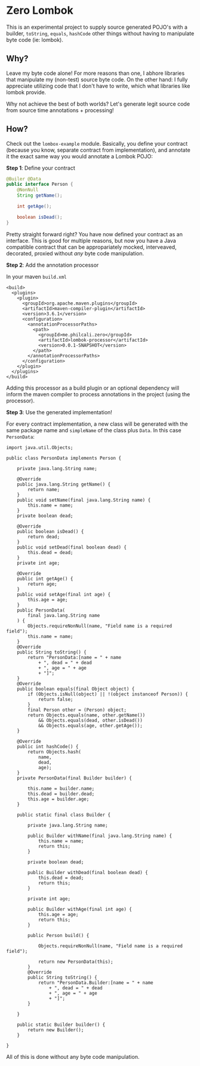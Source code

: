 # Zero Lombok

This is an experimental project to supply source generated POJO's
with a builder, `toString`, `equals`, `hashCode` other things without
having to manipulate byte code (ie: lombok).


## Why?

Leave my byte code alone! For more reasons than one, I abhore libraries
that manipulate my (non-test) source byte code. On the other hand:
I fully appreciate utilizing code that I don't have to write, which what
libraries like lombok provide.

Why not achieve the best of both worlds? Let's generate legit source code
from source time annotations + processing!

## How?

Check out the `lombox-example` module. Basically, you define your contract
(because you know, separate contract from implementation), and annotate it
the exact same way you would annotate a Lombok POJO:

__Step 1__: Define your contract

``` java
@Builer @Data
public interface Person {
    @NonNull
    String getName();

    int getAge();

    boolean isDead();
}
```

Pretty straight forward right? You have now defined your contract as an
interface. This is good for multiple reasons, but now you have a Java
compatible contract that can be appropariately mocked, interveaved,
decorated, proxied without *any* byte code manipulation.

__Step 2__: Add the annotation processor

In your maven `build.xml`

```
<build>
  <plugins>
    <plugin>
      <groupId>org.apache.maven.plugins</groupId>
      <artifactId>maven-compiler-plugin</artifactId>
      <version>3.6.1</version>
      <configuration>
        <annotationProcessorPaths>
          <path>
            <groupId>me.philcali.zero</groupId>
            <artifactId>lombok-processor</artifactId>
            <version>0.0.1-SNAPSHOT</version>
          </path>
        </annotationProcessorPaths>
      </configuration>
    </plugin>
  </plugins>
</build>
```

Adding this processor as a build plugin or an optional dependency will inform
the maven compiler to process annotations in the project (using the processor).

__Step 3__: Use the generated implementation!


For every contract implementation, a new class will be generated with the same
package name and `simpleName` of the class plus `Data`. In this case `PersonData`:

```
import java.util.Objects;

public class PersonData implements Person {

    private java.lang.String name;

    @Override
    public java.lang.String getName() {
        return name;
    }
    public void setName(final java.lang.String name) {
        this.name = name;
    }
    private boolean dead;

    @Override
    public boolean isDead() {
        return dead;
    }
    public void setDead(final boolean dead) {
        this.dead = dead;
    }
    private int age;

    @Override
    public int getAge() {
        return age;
    }
    public void setAge(final int age) {
        this.age = age;
    }
    public PersonData(
        final java.lang.String name
    ) {
        Objects.requireNonNull(name, "Field name is a required field");
        this.name = name;
    }
    @Override
    public String toString() {
        return "PersonData:[name = " + name
            + ", dead = " + dead
            + ", age = " + age
            + "]";
    }
    @Override
    public boolean equals(final Object object) {
        if (Objects.isNull(object) || !(object instanceof Person)) {
            return false;
        }
        final Person other = (Person) object;
        return Objects.equals(name, other.getName())
            && Objects.equals(dead, other.isDead())
            && Objects.equals(age, other.getAge());
    }

    @Override
    public int hashCode() {
        return Objects.hash(
            name,
            dead,
            age);
    }
    private PersonData(final Builder builder) {

        this.name = builder.name;
        this.dead = builder.dead;
        this.age = builder.age;
    }

    public static final class Builder {

        private java.lang.String name;

        public Builder withName(final java.lang.String name) {
            this.name = name;
            return this;
        }

        private boolean dead;

        public Builder withDead(final boolean dead) {
            this.dead = dead;
            return this;
        }

        private int age;

        public Builder withAge(final int age) {
            this.age = age;
            return this;
        }

        public Person build() {

            Objects.requireNonNull(name, "Field name is a required field");

            return new PersonData(this);
        }
        @Override
        public String toString() {
            return "PersonData.Builder:[name = " + name
                + ", dead = " + dead
                + ", age = " + age
                + "]";
        }

    }

    public static Builder builder() {
        return new Builder();
    }

}
```

All of this is done without any byte code manipulation.
